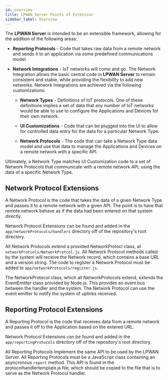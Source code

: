 ```yaml
---
id: overview
title: LPWAN Server Points of Extension
sidebar_label: Overview
---
```


The **LPWAN Server** is intended to be an extensible framework, allowing for
the addition of the following areas:

- **Reporting Protocols** - Code that takes raw data from a remote network and
  sends it to an application via some predefined communications model.

- **Network Integrations** - IoT networks will come and go.  The Network
  Integration allows the basic central code in **LPWAN Server** to remain
  consistent and stable, while providing the flexibility to add new networks.
  Network Integrations are achieved via the following customizations:

  - **Network Types** - Definitions of IoT protocols.  One of these definitions
    implies a set of data that any number of IoT networks would be able to
    use to configure the Applications and Devices for their own network.

  - **UI Customizations** - Code that can be plugged into the UI to allow
    for controlled data entry for the data for a particular Network Type.

  - **Network Protocols** - The code that can take a Network Type data model
    and use that data to manage the Applications and Devices on a remote
    network with a specific API.

Ultimately, a Network Type matches UI Customization code to a set of Network
Protocols that communicate with a remote network API, using the data of a
specific Network Type.

## Network Protocol Extensions

A Network Protocol is the code that takes the data of a given Network Type and
passes it to a remote network with a given API.  The point is to have that
remote network behave as if the data had been entered on that system directly.

Network Protocol Extensions can be found and added in the `app/networkProtocols/handlers`
directory off of the repository's root directory.

All Network Protocols extend a provided NetworkProtocl class, at `networkProtcols/NetworkProtcol.js`.
All Network Protocol methods called by the system will receive the Network record,
which contains a base URL and a version string.  The code to register a Network Protocol
must be added to `app/networkProtocols/register.js`.

The NetworkProtocol class, which all NetworkProtocols extend, extends the EventEmitter class
provided by Node.js.  This provides an event bus between the handler and the system.
The Network Protocol can use the event emitter to notify the system of uplinks received.

## Reporting Protocol Extensions

A Reporting Protocol is the code that receives data from a remote network and
passes it off to the Application based on the entered URL.

Network Protocol Extensions can be found and added in the `app/reportingProtocols`
directory off of the repository's root directory.

All Reporting Protocols implement the same API to be used by the LPWAN Server.
All Reporting Protocols must be a JavaScript class containing an asyncronous `report` method.
This API is found in the protocolhandlertemplate.js file, which should be copied
to the file that is to serve as the Network Protocol handler.
